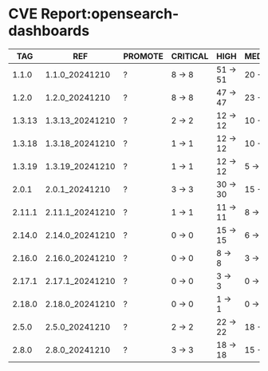 # CVE Report:opensearch-dashboards
|  TAG   |       REF       | PROMOTE | CRITICAL |   HIGH   |  MEDIUM  |  LOW   | UNKNOWN |
|--------|-----------------|---------|----------|----------|----------|--------|---------|
| 1.1.0  | 1.1.0_20241210  | ?       | 8 -> 8   | 51 -> 51 | 20 -> 18 | 6 -> 6 | 0 -> 0  |
| 1.2.0  | 1.2.0_20241210  | ?       | 8 -> 8   | 47 -> 47 | 23 -> 21 | 6 -> 6 | 0 -> 0  |
| 1.3.13 | 1.3.13_20241210 | ?       | 2 -> 2   | 12 -> 12 | 10 -> 8  | 4 -> 4 | 0 -> 0  |
| 1.3.18 | 1.3.18_20241210 | ?       | 1 -> 1   | 12 -> 12 | 10 -> 8  | 3 -> 3 | 0 -> 0  |
| 1.3.19 | 1.3.19_20241210 | ?       | 1 -> 1   | 12 -> 12 | 5 -> 5   | 3 -> 3 | 0 -> 0  |
| 2.0.1  | 2.0.1_20241210  | ?       | 3 -> 3   | 30 -> 30 | 15 -> 13 | 3 -> 3 | 0 -> 0  |
| 2.11.1 | 2.11.1_20241210 | ?       | 1 -> 1   | 11 -> 11 | 8 -> 6   | 3 -> 3 | 0 -> 0  |
| 2.14.0 | 2.14.0_20241210 | ?       | 0 -> 0   | 15 -> 15 | 6 -> 4   | 3 -> 3 | 0 -> 0  |
| 2.16.0 | 2.16.0_20241210 | ?       | 0 -> 0   | 8 -> 8   | 3 -> 1   | 1 -> 1 | 0 -> 0  |
| 2.17.1 | 2.17.1_20241210 | ?       | 0 -> 0   | 3 -> 3   | 0 -> 0   | 1 -> 1 | 0 -> 0  |
| 2.18.0 | 2.18.0_20241210 | ?       | 0 -> 0   | 1 -> 1   | 0 -> 0   | 1 -> 1 | 0 -> 0  |
| 2.5.0  | 2.5.0_20241210  | ?       | 2 -> 2   | 22 -> 22 | 18 -> 16 | 1 -> 1 | 0 -> 0  |
| 2.8.0  | 2.8.0_20241210  | ?       | 3 -> 3   | 18 -> 18 | 15 -> 13 | 3 -> 3 | 0 -> 0  |
